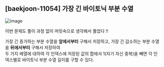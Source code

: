 ## [baekjoon-11054] 가장 긴 바이토닉 부분 수열

![image](https://user-images.githubusercontent.com/22045163/100743086-2091f900-341f-11eb-844e-783e419d8d57.png)

이번 문제도 풀이 과정 없이 머릿속으로 생각해서 풀었다 !!

가장 긴 증가하는 부분 수열을 **앞에서부터** 구해서 저장하고, 
가장 긴 감소하는 부분 수열을 **뒤에서부터** 구해서 저장하여  
두 가지 배열에 대하여 각 인덱스에 저장된 값의 합에서 1(자기 자신 중복)을 빼면 
각 인덱스별로 바이토닉 부분 수열 길이를 구할 수 있다.
